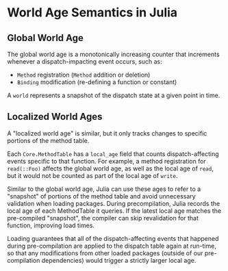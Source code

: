 # World Age Semantics in Julia

## Global World Age

The global world age is a monotonically increasing counter that increments whenever a dispatch-impacting event occurs, such as:
  - `Method` registration (`Method` addition or deletion)
  - `Binding` modification (re-defining a function or constant)

A `world` represents a snapshot of the dispatch state at a given point in time.

## Localized World Ages

A "localized world age" is similar, but it only tracks changes to specific portions of the method table.

Each `Core.MethodTable` has a `local_age` field that counts dispatch-affecting events specific to that function. For example, a method registration for `read(::Foo)` affects the global world age, as well as the local age of `read`, but it would not be counted as part of the local age of `write`.

Similar to the global world age, Julia can use these ages to refer to a "snapshot" of portions of the method table and avoid unnecessary validation when loading packages. During precompilation, Julia records the local age of each MethodTable it queries. If the latest local age matches the pre-compiled "snapshot", the compiler can skip revalidation for that function, improving load times.

Loading guarantees that all of the dispatch-affecting events that happened during pre-compilation are applied to the dispatch table again at run-time, so that any modifications from other loaded packages (outside of our pre-compilation dependencies) would trigger a strictly larger local age.
